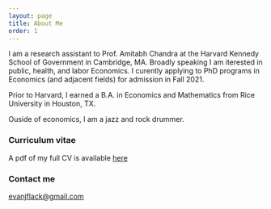 ```yaml
---
layout: page
title: About Me
order: 1
---
```


I am a research assistant to Prof. Amitabh Chandra at the Harvard Kennedy School of Government in Cambridge, MA. Broadly speaking I am iterested in public, health, and labor Economics. I curently applying to PhD programs in Economics (and adjacent fields) for admission in Fall 2021.

Prior to Harvard, I earned a B.A. in Economics and Mathematics from Rice University in Houston, TX.

Ouside of economics, I am a jazz and rock drummer.

### Curriculum vitae

A pdf of my full CV is available [here](images/)


### Contact me

[evanjflack@gmail.com](mailto:evanjflack@gmail.com)
